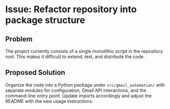 # Issue: Refactor repository into package structure

## Problem

The project currently consists of a single monolithic script in the repository root. This makes it difficult to extend, test, and distribute the code.

## Proposed Solution

Organize the code into a Python package under `src/gmail_automation/` with separate modules for configuration, Gmail API interactions, and the command-line entry point. Update imports accordingly and adjust the README with the new usage instructions.
